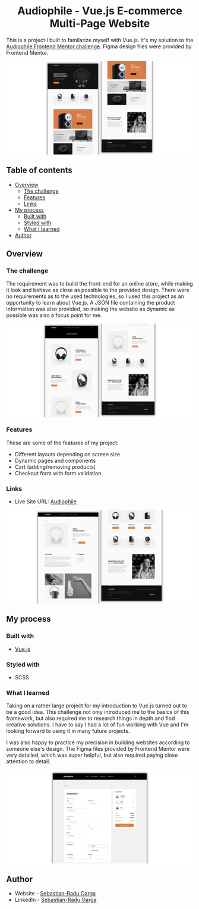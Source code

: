 <h1 align="center">Audiophile - Vue.js E-commerce Multi-Page Website</h1>

This is a project I built to familarize myself with Vue.js. It's my solution to the [Audiophile Frontend Mentor challenge](https://www.frontendmentor.io/challenges/audiophile-ecommerce-website-C8cuSd_wx). Figma design files were provided by Frontend Mentor.

<p align="center"><img src="./public/presentation/preview1.png" alt="image preview of the Audiophile Homepage" align="center"><p>

## Table of contents

- [Overview](#overview)
  - [The challenge](#the-challenge)
  - [Features](#features)
  - [Links](#links)
- [My process](#my-process)
  - [Built with](#built-with)
  - [Styled with](#styled-with)
  - [What I learned](#what-i-learned)
- [Author](#author)

## Overview

### The challenge

The requirement was to build the front-end for an online store, while making it look and behave as close as possible to the provided design. There were no requirements as to the used technologies, so I used this project as an opportunity to learn about Vue.js. A JSON file containing the product information was also provided, so making the website as dynamic as possible was also a focus point for me.

<p align="center"><img src="./public/presentation/preview2.png" alt="image preview of the Audiophile category page" align="center"><p>

### Features

These are some of the features of my project:

- Different layouts depending on screen size
- Dynamic pages and components
- Cart (adding/removing products)
- Checkout form with form validation

### Links

- Live Site URL: [Audiophile](https://audiophilewebsite.netlify.app/)

<p align="center"><img src="./public/presentation/preview3.png" alt="image preview of the Audiophile product page" align="center"><p>

## My process

### Built with

- [Vue.js](https://vuejs.org/)

### Styled with

- SCSS

### What I learned

Taking on a rather large project for my introduction to Vue.js turned out to be a good idea. This challenge not only introduced me to the basics of this framework, but also required me to research things in depth and find creative solutions. I have to say I had a lot of fun working with Vue and I'm looking forward to using it in many future projects.

I was also happy to practice my precision in building websites according to someone else's design. The Figma files provided by Frontend Mentor were very detailed, which was super helpful, but also required paying close attention to detail.

<p align="center"><img src="./public/presentation/preview4.png" alt="image preview of the Audiophile checkout form" align="center"><p>

## Author

- Website - [Sebastian-Radu Oarga](http://www.sebastianraduoarga.com)
- LinkedIn - [Sebastian-Radu Oarga](https://www.linkedin.com/in/sebastianoarga/)
